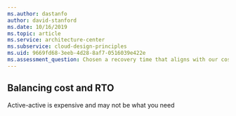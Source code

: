 ```yaml
---
ms.author: dastanfo
author: david-stanford
ms.date: 10/16/2019
ms.topic: article
ms.service: architecture-center
ms.subservice: cloud-design-principles
ms.uid: 9669fd68-3eeb-4d28-8af7-0516039e422e
ms.assessment_question: Chosen a recovery time that aligns with our cost goals
---
```

## Balancing cost and RTO

Active-active is expensive and may not be what you need
